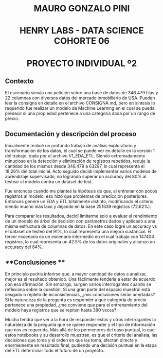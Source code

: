  <h1 align=center> MAURO GONZALO PINI
 <h1 align=center> HENRY LABS - DATA SCIENCE COHORTE 06
 <h1 align=center> PROYECTO INDIVIDUAL º2
  
 




## **Contexto**

El escenario simula una petición sobre una base de datos de 346.479 filas y 22 columnas con diversos datos del mercado inmobiliario de USA. Pueden leer la consigna en detalle en el archivo CONSIGNA.md, pero en síntesis lo requerido fue realizar un modelo de Machine Learning en el cual se pueda predecir si una propiedad pertenece a una categoría dada por un rango de precio.

## **Documentación y descripción del proceso**

Inicialmente realicé un profundo trabajo de análisis exploratorio y transformación de los datos, el cual se puede ver en detalle en la versión 1 del trabajo, dada por el archivo V1_EDA_ETL. Siendo extremadamente minucioso en la detección y eliminación de registros repetidos, reduje la cantidad de los mismos desde 346.479 a 63297, lo cual representa el 18,26% del total inicial. Acto seguido decidí implementar varios modelos de aprendizaje supervisado, no logrando superar un accuracy del 80% al testear el modelo contra un dataset de test. 

Fue entonces cuando me planteé la hipótesis de que, al entrenar con pocos registros al modelo, eso hizo que problemas de predicción posteriores. Entonces generé un EDA y ETL totalmente distinto, modificando el criterio, siendo mucho más laxo y dejando en la base 251639 registros (72.62%). 

Para comparar los resultados, decidí limitarme solo a evaluar el rendimiento de un modelo de árbol de decisión con parámetros dados y aplicado a una misma estructura de columnas de datos. En este caso logré un accuracy vs el dataset de testeo del 91%, lo cual representa una mejora sustancial.
El tercer escenario es un escenario intermedio en el cual trabajo con 147404 registros, lo cual representa un 42.5% de los datos originales y alcanzo un accuracy del 84%.

## **Conclusiones **
En principio podría inferirse que, a mayor cantidad de datos a analizar, mejor es el resultado obtenido. Una fácilmente tendería a estar de acuerdo con esa afirmación. Sin embargo, surgen varios interrogantes cuando se reflexiona sobre la cuestión. Si una gran parte del espacio muestral está sesgado o repleto de inconsistencias, ¿mis conclusiones serán acertadas? Si la naturaleza de la pregunta es responder a qué categoría de precio pertenece una propiedad, ¿me conviene que para el entrenamiento del modelo haya registros que se repiten hasta 380 veces?

Mucho tendrá que ver a la hora de responder estos y otros interrogantes la naturaleza de la pregunta que se quiere responder y el tipo de información que nos es requerida. Más allá de los pormenores del caso puntual, lo que estos notebooks y su desarrollo muestran, es que el criterio del analista, las decisiones que toma y el orden en que las toma, afectan directa y enormemente en resultado final, pudiendo una decisión puntual en la etapa del ETL determinar todo el futuro de un proyecto.
